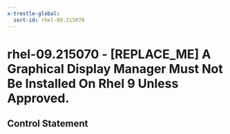 ```yaml
---
x-trestle-global:
  sort-id: rhel-09.215070
---
```


# rhel-09.215070 - \[REPLACE_ME\] A Graphical Display Manager Must Not Be Installed On Rhel 9 Unless Approved.

## Control Statement
